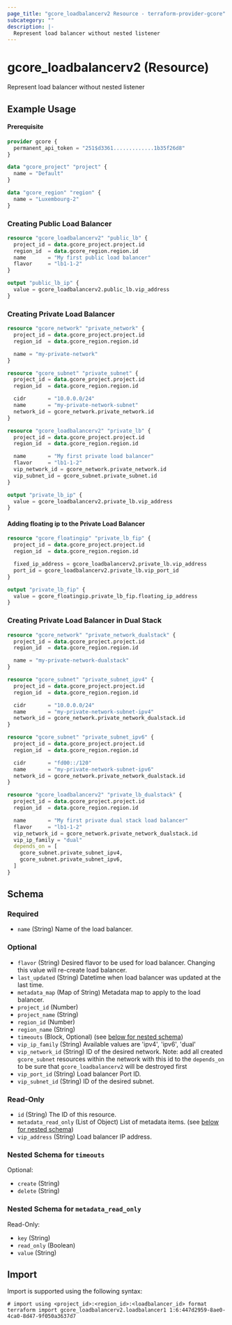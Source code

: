 ```yaml
---
page_title: "gcore_loadbalancerv2 Resource - terraform-provider-gcore"
subcategory: ""
description: |-
  Represent load balancer without nested listener
---
```


# gcore_loadbalancerv2 (Resource)

Represent load balancer without nested listener

## Example Usage

#### Prerequisite

```terraform
provider gcore {
  permanent_api_token = "251$d3361.............1b35f26d8"
}

data "gcore_project" "project" {
  name = "Default"
}

data "gcore_region" "region" {
  name = "Luxembourg-2"
}
```

### Creating Public Load Balancer

```terraform
resource "gcore_loadbalancerv2" "public_lb" {
  project_id = data.gcore_project.project.id
  region_id  = data.gcore_region.region.id
  name       = "My first public load balancer"
  flavor     = "lb1-1-2"
}

output "public_lb_ip" {
  value = gcore_loadbalancerv2.public_lb.vip_address
}
```

### Creating Private Load Balancer

```terraform
resource "gcore_network" "private_network" {
  project_id = data.gcore_project.project.id
  region_id  = data.gcore_region.region.id

  name = "my-private-network"
}

resource "gcore_subnet" "private_subnet" {
  project_id = data.gcore_project.project.id
  region_id  = data.gcore_region.region.id

  cidr       = "10.0.0.0/24"
  name       = "my-private-network-subnet"
  network_id = gcore_network.private_network.id
}

resource "gcore_loadbalancerv2" "private_lb" {
  project_id = data.gcore_project.project.id
  region_id  = data.gcore_region.region.id

  name       = "My first private load balancer"
  flavor     = "lb1-1-2"
  vip_network_id = gcore_network.private_network.id
  vip_subnet_id = gcore_subnet.private_subnet.id
}

output "private_lb_ip" {
  value = gcore_loadbalancerv2.private_lb.vip_address
}
```

#### Adding floating ip to the Private Load Balancer

```terraform
resource "gcore_floatingip" "private_lb_fip" {
  project_id = data.gcore_project.project.id
  region_id  = data.gcore_region.region.id

  fixed_ip_address = gcore_loadbalancerv2.private_lb.vip_address
  port_id = gcore_loadbalancerv2.private_lb.vip_port_id
}

output "private_lb_fip" {
  value = gcore_floatingip.private_lb_fip.floating_ip_address
}
```

### Creating Private Load Balancer in Dual Stack

```terraform
resource "gcore_network" "private_network_dualstack" {
  project_id = data.gcore_project.project.id
  region_id  = data.gcore_region.region.id

  name = "my-private-network-dualstack"
}

resource "gcore_subnet" "private_subnet_ipv4" {
  project_id = data.gcore_project.project.id
  region_id  = data.gcore_region.region.id

  cidr       = "10.0.0.0/24"
  name       = "my-private-network-subnet-ipv4"
  network_id = gcore_network.private_network_dualstack.id
}

resource "gcore_subnet" "private_subnet_ipv6" {
  project_id = data.gcore_project.project.id
  region_id  = data.gcore_region.region.id

  cidr       = "fd00::/120"
  name       = "my-private-network-subnet-ipv6"
  network_id = gcore_network.private_network_dualstack.id
}

resource "gcore_loadbalancerv2" "private_lb_dualstack" {
  project_id = data.gcore_project.project.id
  region_id  = data.gcore_region.region.id

  name       = "My first private dual stack load balancer"
  flavor     = "lb1-1-2"
  vip_network_id = gcore_network.private_network_dualstack.id
  vip_ip_family = "dual"
  depends_on = [
    gcore_subnet.private_subnet_ipv4,
    gcore_subnet.private_subnet_ipv6,
  ]
}
```

<!-- schema generated by tfplugindocs -->

<!-- schema generated by tfplugindocs -->
## Schema

### Required

- `name` (String) Name of the load balancer.

### Optional

- `flavor` (String) Desired flavor to be used for load balancer. Changing this value will re-create load balancer.
- `last_updated` (String) Datetime when load balancer was updated at the last time.
- `metadata_map` (Map of String) Metadata map to apply to the load balancer.
- `project_id` (Number)
- `project_name` (String)
- `region_id` (Number)
- `region_name` (String)
- `timeouts` (Block, Optional) (see [below for nested schema](#nestedblock--timeouts))
- `vip_ip_family` (String) Available values are 'ipv4', 'ipv6', 'dual'
- `vip_network_id` (String) ID of the desired network. Note: add all created `gcore_subnet` resources within the network with this id to the `depends_on` to be sure that `gcore_loadbalancerv2` will be destroyed first
- `vip_port_id` (String) Load balancer Port ID.
- `vip_subnet_id` (String) ID of the desired subnet.

### Read-Only

- `id` (String) The ID of this resource.
- `metadata_read_only` (List of Object) List of metadata items. (see [below for nested schema](#nestedatt--metadata_read_only))
- `vip_address` (String) Load balancer IP address.

<a id="nestedblock--timeouts"></a>
### Nested Schema for `timeouts`

Optional:

- `create` (String)
- `delete` (String)


<a id="nestedatt--metadata_read_only"></a>
### Nested Schema for `metadata_read_only`

Read-Only:

- `key` (String)
- `read_only` (Boolean)
- `value` (String)





## Import

Import is supported using the following syntax:

```shell
# import using <project_id>:<region_id>:<loadbalancer_id> format
terraform import gcore_loadbalancerv2.loadbalancer1 1:6:447d2959-8ae0-4ca0-8d47-9f050a3637d7
```

